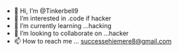 - 👋 Hi, I’m @Tinkerbell9
- 👀 I’m interested in .code if hacker 
- 🌱 I’m currently learning ...hacking 
- 💞️ I’m looking to collaborate on ...hacker
- 📫 How to reach me ...
successehiemere8@gmail.com

<!---
Tinkerbell9/Tinkerbell9 is a ✨ special ✨ repository because its `README.md` (this file) appears on your GitHub profile.
You can click the Preview link to take a look at your changes.
--->
